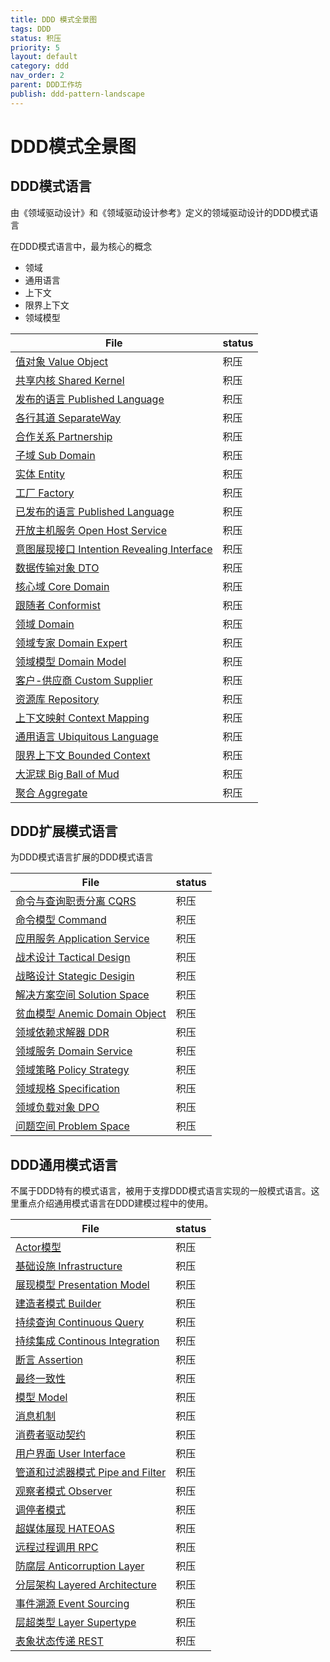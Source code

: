 ```yaml
---
title: DDD 模式全景图
tags: DDD
status: 积压
priority: 5
layout: default
category: ddd
nav_order: 2
parent: DDD工作坊
publish: ddd-pattern-landscape
---
```


# DDD模式全景图

## DDD模式语言
由《领域驱动设计》和《领域驱动设计参考》定义的领域驱动设计的DDD模式语言

在DDD模式语言中，最为核心的概念
- 领域
- 通用语言
- 上下文
- 限界上下文
- 领域模型

| File                                                                                                   | status |
| ------------------------------------------------------------------------------------------------------ | ------ |
| [值对象 Value Object](../../%E5%80%BC%E5%AF%B9%E8%B1%A1%20Value%20Object.md)                                         | 积压     |
| [共享内核 Shared Kernel](../../%E5%85%B1%E4%BA%AB%E5%86%85%E6%A0%B8%20Shared%20Kernel.md)                                     | 积压     |
| [发布的语言 Published Language](../../%E5%8F%91%E5%B8%83%E7%9A%84%E8%AF%AD%E8%A8%80%20Published%20Language.md)                         | 积压     |
| [各行其道 SeparateWay](../../%E5%90%84%E8%A1%8C%E5%85%B6%E9%81%93%20SeparateWay.md)                                         | 积压     |
| [合作关系 Partnership](../../%E5%90%88%E4%BD%9C%E5%85%B3%E7%B3%BB%20Partnership.md)                                         | 积压     |
| [子域 Sub Domain](../../%E5%AD%90%E5%9F%9F%20Sub%20Domain.md)                                               | 积压     |
| [实体 Entity](../../%E5%AE%9E%E4%BD%93%20Entity.md)                                                       | 积压     |
| [工厂 Factory](../../%E5%B7%A5%E5%8E%82%20Factory.md)                                                     | 积压     |
| [已发布的语言 Published Language](../../%E5%B7%B2%E5%8F%91%E5%B8%83%E7%9A%84%E8%AF%AD%E8%A8%80%20Published%20Language.md)                       | 积压     |
| [开放主机服务 Open Host Service](../../%E5%BC%80%E6%94%BE%E4%B8%BB%E6%9C%BA%E6%9C%8D%E5%8A%A1%20Open%20Host%20Service.md)                         | 积压     |
| [意图展现接口 Intention Revealing Interface](../../%E6%84%8F%E5%9B%BE%E5%B1%95%E7%8E%B0%E6%8E%A5%E5%8F%A3%20Intention%20Revealing%20Interface.md) | 积压     |
| [数据传输对象 DTO](../../%E6%95%B0%E6%8D%AE%E4%BC%A0%E8%BE%93%E5%AF%B9%E8%B1%A1%20DTO.md)                                                     | 积压     |
| [核心域 Core Domain](../../%E6%A0%B8%E5%BF%83%E5%9F%9F%20Core%20Domain.md)                                           | 积压     |
| [跟随者 Conformist](../../%E8%B7%9F%E9%9A%8F%E8%80%85%20Conformist.md)                                             | 积压     |
| [领域 Domain](../../%E9%A2%86%E5%9F%9F%20Domain.md)                                                       | 积压     |
| [领域专家 Domain Expert](../../%E9%A2%86%E5%9F%9F%E4%B8%93%E5%AE%B6%20Domain%20Expert.md)                                     | 积压     |
| [领域模型 Domain Model](../../%E9%A2%86%E5%9F%9F%E6%A8%A1%E5%9E%8B%20Domain%20Model.md)                                       | 积压     |
| [客户-供应商 Custom Supplier](../../%E5%AE%A2%E6%88%B7-%E4%BE%9B%E5%BA%94%E5%95%86%20Custom%20Supplier.md)                             | 积压     |
| [资源库 Repository](../../%E8%B5%84%E6%BA%90%E5%BA%93%20Repository.md)                                             | 积压     |
| [上下文映射 Context Mapping](../../%E4%B8%8A%E4%B8%8B%E6%96%87%E6%98%A0%E5%B0%84%20Context%20Mapping.md)                               | 积压     |
| [通用语言 Ubiquitous Language](../../%E9%80%9A%E7%94%A8%E8%AF%AD%E8%A8%80%20Ubiquitous%20Language.md)                         | 积压     |
| [限界上下文 Bounded Context](../../%E9%99%90%E7%95%8C%E4%B8%8A%E4%B8%8B%E6%96%87%20Bounded%20Context.md)                               | 积压     |
| [大泥球 Big Ball of Mud](../../%E5%A4%A7%E6%B3%A5%E7%90%83%20Big%20Ball%20of%20Mud.md)                                   | 积压     |
| [聚合 Aggregate](../../%E8%81%9A%E5%90%88%20Aggregate.md)                                                 | 积压     |


## DDD扩展模式语言

为DDD模式语言扩展的DDD模式语言

| File                                                                             | status |
| -------------------------------------------------------------------------------- | ------ |
| [命令与查询职责分离 CQRS](../../%E5%91%BD%E4%BB%A4%E4%B8%8E%E6%9F%A5%E8%AF%A2%E8%81%8C%E8%B4%A3%E5%88%86%E7%A6%BB%20CQRS.md)                       | 积压     |
| [命令模型 Command](../../%E5%91%BD%E4%BB%A4%E6%A8%A1%E5%9E%8B%20Command.md)                           | 积压     |
| [应用服务 Application Service](../../%E5%BA%94%E7%94%A8%E6%9C%8D%E5%8A%A1%20Application%20Service.md)   | 积压     |
| [战术设计 Tactical Design](../../%E6%88%98%E6%9C%AF%E8%AE%BE%E8%AE%A1%20Tactical%20Design.md)           | 积压     |
| [战略设计 Stategic Desigin](../../%E6%88%98%E7%95%A5%E8%AE%BE%E8%AE%A1%20Stategic%20Desigin.md)         | 积压     |
| [解决方案空间 Solution Space](../../%E8%A7%A3%E5%86%B3%E6%96%B9%E6%A1%88%E7%A9%BA%E9%97%B4%20Solution%20Space.md)         | 积压     |
| [贫血模型 Anemic Domain Object](../../%E8%B4%AB%E8%A1%80%E6%A8%A1%E5%9E%8B%20Anemic%20Domain%20Object.md) | 积压     |
| [领域依赖求解器 DDR](../../%E9%A2%86%E5%9F%9F%E4%BE%9D%E8%B5%96%E6%B1%82%E8%A7%A3%E5%99%A8%20DDR.md)                             | 积压     |
| [领域服务 Domain Service](../../%E9%A2%86%E5%9F%9F%E6%9C%8D%E5%8A%A1%20Domain%20Service.md)             | 积压     |
| [领域策略 Policy Strategy](../../%E9%A2%86%E5%9F%9F%E7%AD%96%E7%95%A5%20Policy%20Strategy.md)           | 积压     |
| [领域规格 Specification](../../%E9%A2%86%E5%9F%9F%E8%A7%84%E6%A0%BC%20Specification.md)               | 积压     |
| [领域负载对象 DPO](../../%E9%A2%86%E5%9F%9F%E8%B4%9F%E8%BD%BD%E5%AF%B9%E8%B1%A1%20DPO.md)                               | 积压     |
| [问题空间 Problem Space](../../%E9%97%AE%E9%A2%98%E7%A9%BA%E9%97%B4%20Problem%20Space.md)               | 积压     |



## DDD通用模式语言

不属于DDD特有的模式语言，被用于支撑DDD模式语言实现的一般模式语言。这里重点介绍通用模式语言在DDD建模过程中的使用。

| File                                                                               | status |
| ---------------------------------------------------------------------------------- | ------ |
| [Actor模型](../../Actor%E6%A8%A1%E5%9E%8B.md)                                       | 积压     |
| [基础设施 Infrastructure](../../%E5%9F%BA%E7%A1%80%E8%AE%BE%E6%96%BD%20Infrastructure.md)               | 积压     |
| [展现模型 Presentation Model](../../%E5%B1%95%E7%8E%B0%E6%A8%A1%E5%9E%8B%20Presentation%20Model.md)       | 积压     |
| [建造者模式 Builder](../../%E5%BB%BA%E9%80%A0%E8%80%85%E6%A8%A1%E5%BC%8F%20Builder.md)                           | 积压     |
| [持续查询 Continuous Query](../../%E6%8C%81%E7%BB%AD%E6%9F%A5%E8%AF%A2%20Continuous%20Query.md)           | 积压     |
| [持续集成 Continous Integration](../../%E6%8C%81%E7%BB%AD%E9%9B%86%E6%88%90%20Continous%20Integration.md) | 积压     |
| [断言 Assertion](../../%E6%96%AD%E8%A8%80%20Assertion.md)                             | 积压     |
| [最终一致性](../../%E6%9C%80%E7%BB%88%E4%B8%80%E8%87%B4%E6%80%A7.md)                                           | 积压     |
| [模型 Model](../../%E6%A8%A1%E5%9E%8B%20Model.md)                                     | 积压     |
| [消息机制](../../%E6%B6%88%E6%81%AF%E6%9C%BA%E5%88%B6.md)                                             | 积压     |
| [消费者驱动契约](../../%E6%B6%88%E8%B4%B9%E8%80%85%E9%A9%B1%E5%8A%A8%E5%A5%91%E7%BA%A6.md)                                       | 积压     |
| [用户界面 User Interface](../../%E7%94%A8%E6%88%B7%E7%95%8C%E9%9D%A2%20User%20Interface.md)               | 积压     |
| [管道和过滤器模式 Pipe and Filter](../../%E7%AE%A1%E9%81%93%E5%92%8C%E8%BF%87%E6%BB%A4%E5%99%A8%E6%A8%A1%E5%BC%8F%20Pipe%20and%20Filter.md)     | 积压     |
| [观察者模式 Observer](../../%E8%A7%82%E5%AF%9F%E8%80%85%E6%A8%A1%E5%BC%8F%20Observer.md)                         | 积压     |
| [调停者模式](../../%E8%B0%83%E5%81%9C%E8%80%85%E6%A8%A1%E5%BC%8F.md)                                           | 积压     |
| [超媒体展现 HATEOAS](../../%E8%B6%85%E5%AA%92%E4%BD%93%E5%B1%95%E7%8E%B0%20HATEOAS.md)                           | 积压     |
| [远程过程调用 RPC](../../%E8%BF%9C%E7%A8%8B%E8%BF%87%E7%A8%8B%E8%B0%83%E7%94%A8%20RPC.md)                                 | 积压     |
| [防腐层 Anticorruption Layer](../../%E9%98%B2%E8%85%90%E5%B1%82%20Anticorruption%20Layer.md)     | 积压     |
| [分层架构 Layered Architecture](../../%E5%88%86%E5%B1%82%E6%9E%B6%E6%9E%84%20Layered%20Architecture.md)   | 积压     |
| [事件溯源 Event Sourcing](../../%E4%BA%8B%E4%BB%B6%E6%BA%AF%E6%BA%90%20Event%20Sourcing.md)               | 积压     |
| [层超类型 Layer Supertype](../../%E5%B1%82%E8%B6%85%E7%B1%BB%E5%9E%8B%20Layer%20Supertype.md)             | 积压     |
| [表象状态传递 REST](./glossary/rest.md)                               | 积压     |


